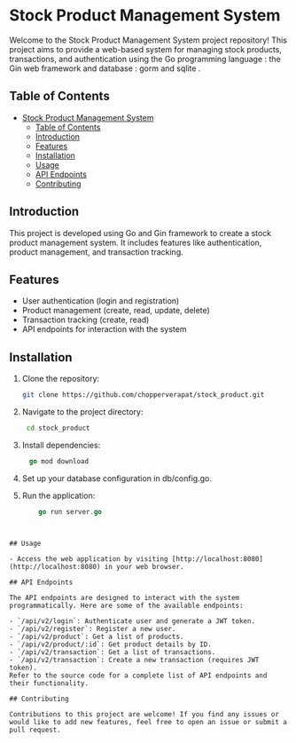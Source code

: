 # Stock Product Management System

Welcome to the Stock Product Management System project repository! This project aims to provide a web-based system for managing stock products, transactions, and authentication using the Go programming language : the Gin web framework and database : gorm and sqlite .

## Table of Contents

- [Stock Product Management System](#stock-product-management-system)
  - [Table of Contents](#table-of-contents)
  - [Introduction](#introduction)
  - [Features](#features)
  - [Installation](#installation)
  - [Usage](#usage)
  - [API Endpoints](#api-endpoints)
  - [Contributing](#contributing)

## Introduction

This project is developed using Go and Gin framework to create a stock product management system. It includes features like authentication, product management, and transaction tracking.

## Features

- User authentication (login and registration)
- Product management (create, read, update, delete)
- Transaction tracking (create, read)
- API endpoints for interaction with the system

## Installation

1. Clone the repository:

   ```bash
   git clone https://github.com/chopperverapat/stock_product.git


2. Navigate to the project directory:
   ```bash
    cd stock_product

3. Install dependencies:
  ```go
       go mod download
  ```

4. Set up your database configuration in db/config.go.


5. Run the application:
   ```go
       go run server.go
  ```


## Usage

- Access the web application by visiting [http://localhost:8080](http://localhost:8080) in your web browser.

## API Endpoints

The API endpoints are designed to interact with the system programmatically. Here are some of the available endpoints:

- `/api/v2/login`: Authenticate user and generate a JWT token.
- `/api/v2/register`: Register a new user.
- `/api/v2/product`: Get a list of products.
- `/api/v2/product/:id`: Get product details by ID.
- `/api/v2/transaction`: Get a list of transactions.
- `/api/v2/transaction`: Create a new transaction (requires JWT token).
Refer to the source code for a complete list of API endpoints and their functionality.

## Contributing

Contributions to this project are welcome! If you find any issues or would like to add new features, feel free to open an issue or submit a pull request.

